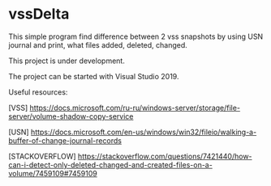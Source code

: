 # vssDelta

This simple program find difference between 2 vss snapshots by using USN journal and print, what files added, deleted, changed. 

This project is under development.

The project can be started with Visual Studio 2019.

Useful resources:

[VSS] https://docs.microsoft.com/ru-ru/windows-server/storage/file-server/volume-shadow-copy-service

[USN] https://docs.microsoft.com/en-us/windows/win32/fileio/walking-a-buffer-of-change-journal-records

[STACKOVERFLOW] https://stackoverflow.com/questions/7421440/how-can-i-detect-only-deleted-changed-and-created-files-on-a-volume/7459109#7459109
